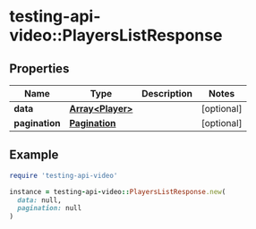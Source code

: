 # testing-api-video::PlayersListResponse

## Properties

| Name | Type | Description | Notes |
| ---- | ---- | ----------- | ----- |
| **data** | [**Array&lt;Player&gt;**](Player.md) |  | [optional] |
| **pagination** | [**Pagination**](Pagination.md) |  | [optional] |

## Example

```ruby
require 'testing-api-video'

instance = testing-api-video::PlayersListResponse.new(
  data: null,
  pagination: null
)
```

